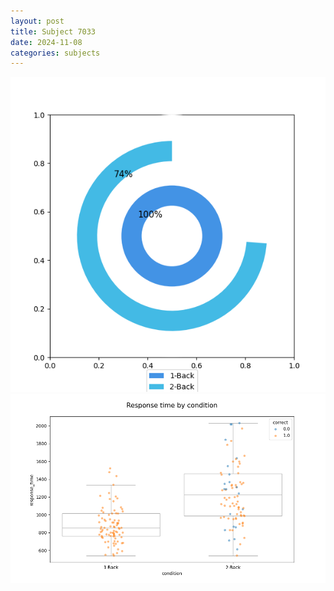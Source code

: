 ```yaml
---
layout: post
title: Subject 7033
date: 2024-11-08
categories: subjects
---
```


![](data/7033/run-2/7033_accuracy_by_condition.png)
![](data/7033/run-2/7033_response_time_by_condition.png)
